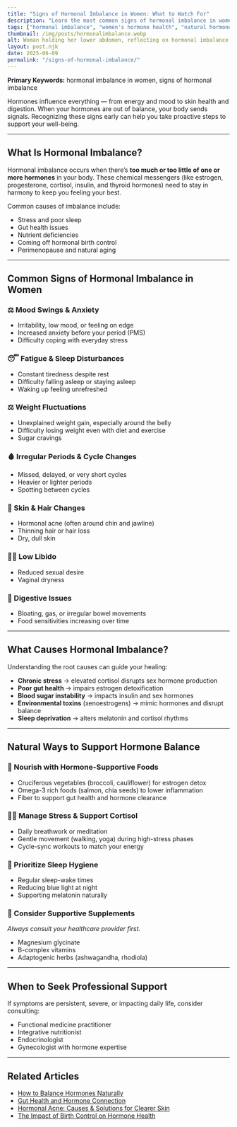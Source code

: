 ```yaml
---
title: "Signs of Hormonal Imbalance in Women: What to Watch For"
description: "Learn the most common signs of hormonal imbalance in women, including mood swings, fatigue, weight changes, skin issues, and more. Understand your body's signals and how to support hormone health naturally."
tags: ["hormonal imbalance", "women's hormone health", "natural hormone balance"]
thumbnail: /img/posts/hormonalimbalance.webp
alt: Woman holding her lower abdomen, reflecting on hormonal imbalance symptoms
layout: post.njk
date: 2025-06-09
permalink: "/signs-of-hormonal-imbalance/"
---
```


**Primary Keywords:** hormonal imbalance in women, signs of hormonal imbalance

Hormones influence everything — from energy and mood to skin health and digestion. When your hormones are out of balance, your body sends signals. Recognizing these signs early can help you take proactive steps to support your well-being.

---

## What Is Hormonal Imbalance?

Hormonal imbalance occurs when there’s **too much or too little of one or more hormones** in your body. These chemical messengers (like estrogen, progesterone, cortisol, insulin, and thyroid hormones) need to stay in harmony to keep you feeling your best.

Common causes of imbalance include:
- Stress and poor sleep  
- Gut health issues  
- Nutrient deficiencies  
- Coming off hormonal birth control  
- Perimenopause and natural aging

---

## Common Signs of Hormonal Imbalance in Women

### ⚖️ Mood Swings & Anxiety
- Irritability, low mood, or feeling on edge  
- Increased anxiety before your period (PMS)  
- Difficulty coping with everyday stress  

### 😴 Fatigue & Sleep Disturbances
- Constant tiredness despite rest  
- Difficulty falling asleep or staying asleep  
- Waking up feeling unrefreshed  

### ⚖️ Weight Fluctuations
- Unexplained weight gain, especially around the belly  
- Difficulty losing weight even with diet and exercise  
- Sugar cravings  

### 🩸 Irregular Periods & Cycle Changes
- Missed, delayed, or very short cycles  
- Heavier or lighter periods  
- Spotting between cycles  

### 🌟 Skin & Hair Changes
- Hormonal acne (often around chin and jawline)  
- Thinning hair or hair loss  
- Dry, dull skin  

### 🚶‍♀️ Low Libido
- Reduced sexual desire  
- Vaginal dryness  

### 🌿 Digestive Issues
- Bloating, gas, or irregular bowel movements  
- Food sensitivities increasing over time  

---

## What Causes Hormonal Imbalance?

Understanding the root causes can guide your healing:

- **Chronic stress** → elevated cortisol disrupts sex hormone production  
- **Poor gut health** → impairs estrogen detoxification  
- **Blood sugar instability** → impacts insulin and sex hormones  
- **Environmental toxins** (xenoestrogens) → mimic hormones and disrupt balance  
- **Sleep deprivation** → alters melatonin and cortisol rhythms  

---

## Natural Ways to Support Hormone Balance

### 🥗 Nourish with Hormone-Supportive Foods
- Cruciferous vegetables (broccoli, cauliflower) for estrogen detox  
- Omega-3 rich foods (salmon, chia seeds) to lower inflammation  
- Fiber to support gut health and hormone clearance  

### 🧘‍♀️ Manage Stress & Support Cortisol
- Daily breathwork or meditation  
- Gentle movement (walking, yoga) during high-stress phases  
- Cycle-sync workouts to match your energy  

### 🌙 Prioritize Sleep Hygiene
- Regular sleep-wake times  
- Reducing blue light at night  
- Supporting melatonin naturally  

### 🌸 Consider Supportive Supplements  
*Always consult your healthcare provider first.*
- Magnesium glycinate  
- B-complex vitamins  
- Adaptogenic herbs (ashwagandha, rhodiola)  

---

## When to Seek Professional Support

If symptoms are persistent, severe, or impacting daily life, consider consulting:
- Functional medicine practitioner  
- Integrative nutritionist  
- Endocrinologist  
- Gynecologist with hormone expertise  

---

## Related Articles

- [How to Balance Hormones Naturally](/how-to-balance-hormones/)  
- [Gut Health and Hormone Connection](/gut-health-hormones/)  
- [Hormonal Acne: Causes & Solutions for Clearer Skin](/hormonal-acne/)  
- [The Impact of Birth Control on Hormone Health](/birth-control-hormonal-imbalance/)  
